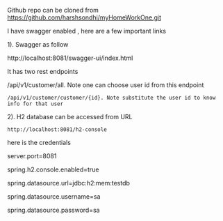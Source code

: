
Github repo can be cloned from https://github.com/harshsondhi/myHomeWorkOne.git

I have swagger enabled , here are a few important links

1). Swagger as follow

   http://localhost:8081/swagger-ui/index.html

   It has two rest endpoints

   /api/v1/customer/all. Note one can choose user id from this endpoint

    /api/v1/customer/customer/{id}. Note substitute the user id to know info for that user

2). H2 database can be accessed from URL

    http://localhost:8081/h2-console

here is the credentials

server.port=8081

spring.h2.console.enabled=true

spring.datasource.url=jdbc:h2:mem:testdb

spring.datasource.username=sa

spring.datasource.password=sa
